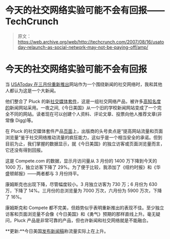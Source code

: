 # 今天的社交网络实验可能不会有回报——TechCrunch

> 原文：<https://web.archive.org/web/http://techcrunch.com/2007/08/16/usatoday-relaunch-as-social-network-may-not-be-paying-off/amp/>

# 今天的社交网络实验可能不会有回报

当 [USAToday 在三月份重新推出](https://web.archive.org/web/20160611171704/http://www.techcrunch.com/2007/03/04/bravo-to-usatoday/)网站作为一个围绕新闻的社交网络时，我和其他人都认为这是一个大新闻。

他们整合了 Pluck 的新[社交媒体套件](https://web.archive.org/web/20160611171704/http://www.pluck.com/products/sitelife.html)，这是一组社交网络产品，被许多[高知名度的](https://web.archive.org/web/20160611171704/http://www.pluck.com/customers/index.html)新闻网站采用。一夜之间,《今日美国》从一个旧的学校新闻网站变成了一个完全不同的网站。读者现在可以创建个人资料、评论文章、投票向他人推荐文章(非常像 Digg)等。

在 Pluck 的社交媒体套件产品[页面](https://web.archive.org/web/20160611171704/http://www.pluck.com/products/sitelife.html)上，出版商的头号卖点是“提高网站流量和页面浏览量”鉴于社交网络推动流量的疯狂能力，这似乎是一个相当安全的承诺。但到目前为止，我们掌握的数据显示，就《今日美国》的独立访客或页面浏览量而言，它还没有得到回报。

这是 Compete.com 的数据，显示月访问量从 3 月份的 1400 万下降到今天的 1000 万，独立访客下降了 29%。为了便于比较，我添加了《纽约时报》和《华盛顿邮报》——两者都与 3 月份持平。

[](https://web.archive.org/web/20160611171704/http://siteanalytics.compete.com/usatoday.com+nytimes.com+washingtonpost.com?metric=uv)

康姆斯克也出现下降，尽管幅度较小。3 月独立访客为 730 万；6 月份为 630 万，下降了 14%。三月份的总浏览量为 7000 万次，六月份为 5900 万次，下降了 16%。

康姆斯克和 Compete 都不完美，但趋势似乎表明重新推出的表现不佳。至少独立访客和页面浏览量不会像《今日美国》和《勇气》预期的那样直线上升。毫无疑问，Pluck 产品是非常可靠的产品，但也许新闻和社交网络就是不能融合。

**更新:**今日美国[发布新闻稿](https://web.archive.org/web/20160611171704/http://www.techcrunch.com/2007/08/16/usatoday-says-traffic-way-up/)称流量实际上在上升。